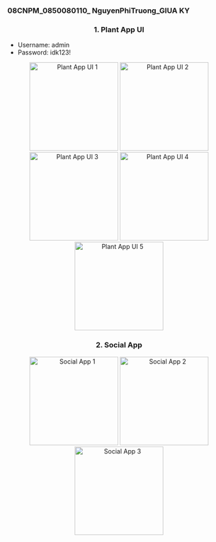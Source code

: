 ### 08CNPM_0850080110_ NguyenPhiTruong_GIUA KY

<div align="center">

### 1. Plant App UI
</div>

- Username: admin
- Password: idk123!

<div align="center">

<img src="https://github.com/nptruong01/Flutter_GiuaKy/assets/113322089/b2379e11-0580-4acb-a5a3-9959a814d666.png" alt="Plant App UI 1" width="200"/>
<img src="https://github.com/nptruong01/Flutter_GiuaKy/assets/113322089/ab2b691e-c275-4af7-8a92-4f117b6da6d5.png" alt="Plant App UI 2" width="200"/>
<img src="https://github.com/nptruong01/Flutter_GiuaKy/assets/113322089/098504c4-1c83-477d-b499-d23da6dbee90.png" alt="Plant App UI 3" width="200"/>
<img src="https://github.com/nptruong01/Flutter_GiuaKy/assets/113322089/651b6c32-0321-4b00-8e52-191201973d4f.png" alt="Plant App UI 4" width="200"/>
<img src="https://github.com/nptruong01/Flutter_GiuaKy/assets/113322089/5650edd2-ae9c-4965-a606-cf45d10aac31.png" alt="Plant App UI 5" width="200"/>
</div>


<div align="center">

### 2. Social App
<img src="https://github.com/nptruong01/Flutter_GiuaKy/assets/113322089/205ecf1f-f3b3-4bfb-a533-cbb99a1a0bbd.png" alt="Social App 1" width="200"/>
<img src="https://github.com/nptruong01/Flutter_GiuaKy/assets/113322089/0f82e8be-8f98-4178-be0c-497e23feb021.png" alt="Social App 2" width="200"/>
<img src="https://github.com/nptruong01/Flutter_GiuaKy/assets/113322089/c5e413c1-391c-4250-9569-ce60f68bcdb7.png" alt="Social App 3" width="200"/>

</div>
